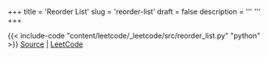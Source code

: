 +++
title = 'Reorder List'
slug = 'reorder-list'
draft = false
description =  '''
'''
+++

{{< include-code "content/leetcode/_leetcode/src/reorder_list.py" "python" >}}
[Source](https://github.com/grind-rip/leetcode/blob/master/src/reorder_list.py) | [LeetCode](https://leetcode.com/problems/reorder-list)
